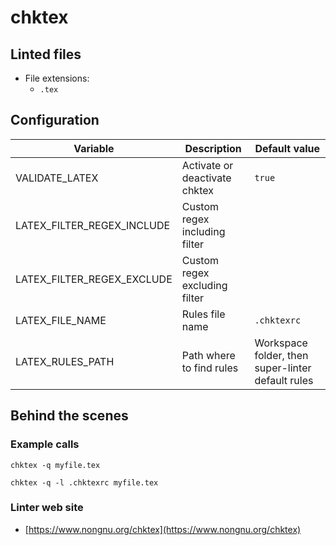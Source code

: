 <!-- markdownlint-disable MD033 MD041 -->
<!-- Generated by .automation/build.py, please do not update manually -->
# chktex

## Linted files

- File extensions:
  - `.tex`

## Configuration

| Variable | Description | Default value |
| ----------------- | -------------- | -------------- |
| VALIDATE_LATEX | Activate or deactivate chktex | `true` |
| LATEX_FILTER_REGEX_INCLUDE | Custom regex including filter |  |
| LATEX_FILTER_REGEX_EXCLUDE | Custom regex excluding filter |  |
| LATEX_FILE_NAME | Rules file name | `.chktexrc` |
| LATEX_RULES_PATH | Path where to find rules | Workspace folder, then super-linter default rules |

## Behind the scenes

### Example calls

```shell
chktex -q myfile.tex
```

```shell
chktex -q -l .chktexrc myfile.tex
```

### Linter web site
- [https://www.nongnu.org/chktex](https://www.nongnu.org/chktex)

